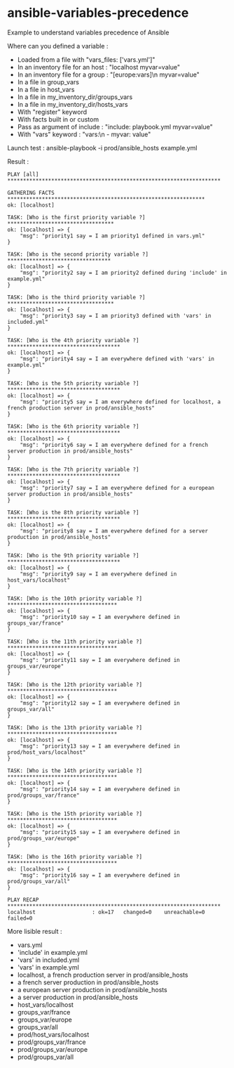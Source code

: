 ansible-variables-precedence
============================

Example to understand variables precedence of Ansible

Where can you defined a variable :
- Loaded from a file with "vars_files: ['vars.yml']"
- In an inventory file for an host : "localhost myvar=value"
- In an inventory file for a group : "[europe:vars]\n myvar=value"
- In a file in group_vars
- In a file in host_vars
- In a file in my_inventory_dir/groups_vars
- In a file in my_inventory_dir/hosts_vars
- With "register" keyword
- With facts built in or custom
- Pass as argument of include : "include: playbook.yml myvar=value"
- With "vars" keyword : "vars:\n - myvar: value"


Launch test :
    ansible-playbook -i prod/ansible_hosts example.yml

Result :
```
PLAY [all] ******************************************************************** 

GATHERING FACTS *************************************************************** 
ok: [localhost]

TASK: [Who is the first priority variable ?] ********************************** 
ok: [localhost] => {
    "msg": "priority1 say = I am priority1 defined in vars.yml"
}

TASK: [Who is the second priority variable ?] ********************************* 
ok: [localhost] => {
    "msg": "priority2 say = I am priority2 defined during 'include' in example.yml"
}

TASK: [Who is the third priority variable ?] ********************************** 
ok: [localhost] => {
    "msg": "priority3 say = I am priority3 defined with 'vars' in included.yml"
}

TASK: [Who is the 4th priority variable ?] ************************************ 
ok: [localhost] => {
    "msg": "priority4 say = I am everywhere defined with 'vars' in example.yml"
}

TASK: [Who is the 5th priority variable ?] ************************************ 
ok: [localhost] => {
    "msg": "priority5 say = I am everywhere defined for localhost, a french production server in prod/ansible_hosts"
}

TASK: [Who is the 6th priority variable ?] ************************************ 
ok: [localhost] => {
    "msg": "priority6 say = I am everywhere defined for a french server production in prod/ansible_hosts"
}

TASK: [Who is the 7th priority variable ?] ************************************ 
ok: [localhost] => {
    "msg": "priority7 say = I am everywhere defined for a european server production in prod/ansible_hosts"
}

TASK: [Who is the 8th priority variable ?] ************************************ 
ok: [localhost] => {
    "msg": "priority8 say = I am everywhere defined for a server production in prod/ansible_hosts"
}

TASK: [Who is the 9th priority variable ?] ************************************ 
ok: [localhost] => {
    "msg": "priority9 say = I am everywhere defined in host_vars/localhost"
}

TASK: [Who is the 10th priority variable ?] *********************************** 
ok: [localhost] => {
    "msg": "priority10 say = I am everywhere defined in groups_var/france"
}

TASK: [Who is the 11th priority variable ?] *********************************** 
ok: [localhost] => {
    "msg": "priority11 say = I am everywhere defined in groups_var/europe"
}

TASK: [Who is the 12th priority variable ?] *********************************** 
ok: [localhost] => {
    "msg": "priority12 say = I am everywhere defined in groups_var/all"
}

TASK: [Who is the 13th priority variable ?] *********************************** 
ok: [localhost] => {
    "msg": "priority13 say = I am everywhere defined in prod/host_vars/localhost"
}

TASK: [Who is the 14th priority variable ?] *********************************** 
ok: [localhost] => {
    "msg": "priority14 say = I am everywhere defined in prod/groups_var/france"
}

TASK: [Who is the 15th priority variable ?] *********************************** 
ok: [localhost] => {
    "msg": "priority15 say = I am everywhere defined in prod/groups_var/europe"
}

TASK: [Who is the 16th priority variable ?] *********************************** 
ok: [localhost] => {
    "msg": "priority16 say = I am everywhere defined in prod/groups_var/all"
}

PLAY RECAP ******************************************************************** 
localhost                  : ok=17   changed=0    unreachable=0    failed=0   
```

More lisible result :
- vars.yml
- 'include' in example.yml
- 'vars' in included.yml
- 'vars' in example.yml
- localhost, a french production server in prod/ansible_hosts
- a french server production in prod/ansible_hosts
- a european server production in prod/ansible_hosts
- a server production in prod/ansible_hosts
- host_vars/localhost
- groups_var/france
- groups_var/europe
- groups_var/all
- prod/host_vars/localhost
- prod/groups_var/france
- prod/groups_var/europe
- prod/groups_var/all